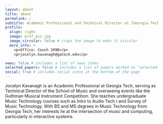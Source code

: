 ```yaml
---
layout: about
title: about
permalink: /
subtitle: Academic Professional and Technical Director at [Georgia Tech School of Music](https://music.gatech.edu/)
profile:
  align: right
  image: prof_pic.jpg
  image_circular: false # crops the image to make it circular
  more_info: >
    <p>Office: Couch 209B</p>
    <p>jocelyn.kavanagh@gatech.edu</p>

news: false # includes a list of news items
selected_papers: false # includes a list of papers marked as "selected={true}"
social: true # includes social icons at the bottom of the page
---
```


Jocelyn Kavanagh is an Academic Professional at Georgia Tech, serving as Technical Director of the School of Music and overseeing events like the Guthman Musical Instrument Competition. She teaches undergraduate Music Technology courses such as Intro to Audio Tech I and Survey of Music Technology. With BS and MS degrees in Music Technology from Georgia Tech, her interests lie at the intersection of music and computing, particularly in interactive systems.
